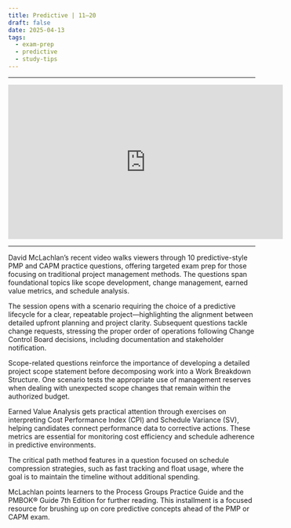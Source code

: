 ```yaml
---
title: Predictive | 11–20
draft: false
date: 2025-04-13
tags:  
  - exam-prep  
  - predictive  
  - study-tips  
---
```

---

<div style="text-align: center;">
    <iframe width="560" height="315" src="https://www.youtube.com/embed/6IPwYH6UzHo" frameborder="0" allowfullscreen></iframe>
</div>

---

David McLachlan’s recent video walks viewers through 10 predictive-style PMP and CAPM practice questions, offering targeted exam prep for those focusing on traditional project management methods. The questions span foundational topics like scope development, change management, earned value metrics, and schedule analysis.

The session opens with a scenario requiring the choice of a predictive lifecycle for a clear, repeatable project—highlighting the alignment between detailed upfront planning and project clarity. Subsequent questions tackle change requests, stressing the proper order of operations following Change Control Board decisions, including documentation and stakeholder notification.

Scope-related questions reinforce the importance of developing a detailed project scope statement before decomposing work into a Work Breakdown Structure. One scenario tests the appropriate use of management reserves when dealing with unexpected scope changes that remain within the authorized budget.

Earned Value Analysis gets practical attention through exercises on interpreting Cost Performance Index (CPI) and Schedule Variance (SV), helping candidates connect performance data to corrective actions. These metrics are essential for monitoring cost efficiency and schedule adherence in predictive environments.

The critical path method features in a question focused on schedule compression strategies, such as fast tracking and float usage, where the goal is to maintain the timeline without additional spending.

McLachlan points learners to the Process Groups Practice Guide and the PMBOK® Guide 7th Edition for further reading. This installment is a focused resource for brushing up on core predictive concepts ahead of the PMP or CAPM exam.